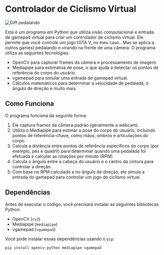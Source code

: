 # Controlador de Ciclismo Virtual

![Giff pedalando](https://i.ibb.co/VtVKYsc/Whats-App-Video-2023-11-11-at-16-48-24-1.gif)

Este é um programa em Python que utiliza visão computacional e entrada de gamepad virtual para criar um controlador de ciclismo virtual. Ele permite que você controle um jogo (GTA V, no meu caso.. Mas se aplica a outros games) pedalando e virando na frente de uma câmera. O programa utiliza as seguintes tecnologias:

- OpenCV para capturar frames da câmera e processamento de imagem.
- Mediapipe para estimativa de pose, o que ajuda a detectar os pontos de referência do corpo do usuário.
- vgamepad para simular uma entrada de gamepad virtual.
- Cálculos matemáticos para determinar a velocidade de pedalada, o ângulo de direção e muito mais.

## Como Funciona

O programa funciona da seguinte forma:

1. Ele captura frames da câmera padrão (geralmente a webcam).
2. Utiliza o Mediapipe para estimar a pose do corpo do usuário, incluindo pontos de referência-chave, como mãos, ombros e articulações do corpo.
3. Calcula a distância entre pontos de referência específicos do corpo (por exemplo, pés e quadril) para determinar quando uma pedalada foi efetuada e calcular as rotações por minuto (RPM).
4. Calcula o ângulo entre a cabeça do usuário e o centro da cintura para controlar a direção.
5. Com base no RPM calculado e no ângulo de direção, ele simula a entrada do gamepad para controlar um jogo de ciclismo virtual.

## Dependências

Antes de executar o código, você precisará instalar as seguintes bibliotecas Python:

- OpenCV (`cv2`)
- Mediapipe (`mediapipe`)
- vgamepad (`vgamepad`)

Você pode instalar essas dependências usando o `pip`:

```bash
pip install opencv-python mediapipe vgamepad
